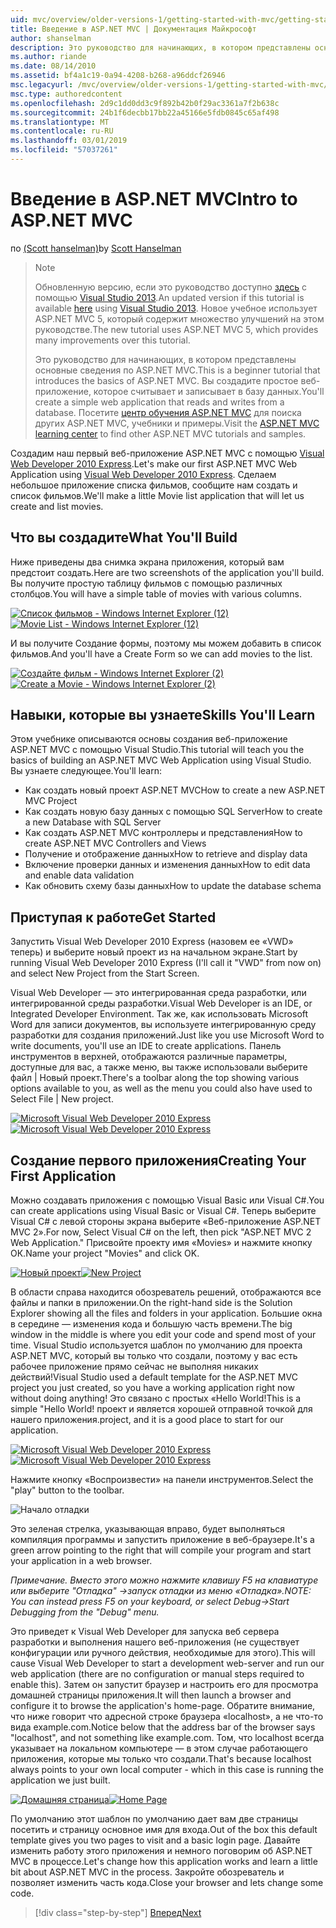 ```yaml
---
uid: mvc/overview/older-versions-1/getting-started-with-mvc/getting-started-with-mvc-part1
title: Введение в ASP.NET MVC | Документация Майкрософт
author: shanselman
description: Это руководство для начинающих, в котором представлены основные сведения по ASP.NET MVC. Создание простого веб-приложения, которое считывает и записывает в базу данных.
ms.author: riande
ms.date: 08/14/2010
ms.assetid: bf4a1c19-0a94-4208-b268-a96ddcf26946
msc.legacyurl: /mvc/overview/older-versions-1/getting-started-with-mvc/getting-started-with-mvc-part1
msc.type: authoredcontent
ms.openlocfilehash: 2d9c1dd0dd3c9f892b42b0f29ac3361a7f2b638c
ms.sourcegitcommit: 24b1f6decbb17bb22a45166e5fdb0845c65af498
ms.translationtype: MT
ms.contentlocale: ru-RU
ms.lasthandoff: 03/01/2019
ms.locfileid: "57037261"
---
```

<a name="intro-to-aspnet-mvc"></a><span data-ttu-id="4631a-104">Введение в ASP.NET MVC</span><span class="sxs-lookup"><span data-stu-id="4631a-104">Intro to ASP.NET MVC</span></span>
====================
<span data-ttu-id="4631a-105">по [(Scott hanselman)](https://github.com/shanselman)</span><span class="sxs-lookup"><span data-stu-id="4631a-105">by [Scott Hanselman](https://github.com/shanselman)</span></span>

> > [!NOTE]
> > <span data-ttu-id="4631a-106">Обновленную версию, если это руководство доступно [здесь](../../getting-started/introduction/getting-started.md) с помощью [Visual Studio 2013](https://my.visualstudio.com/Downloads?q=visual%20studio%202013).</span><span class="sxs-lookup"><span data-stu-id="4631a-106">An updated version if this tutorial is available [here](../../getting-started/introduction/getting-started.md) using [Visual Studio 2013](https://my.visualstudio.com/Downloads?q=visual%20studio%202013).</span></span> <span data-ttu-id="4631a-107">Новое учебное использует ASP.NET MVC 5, который содержит множество улучшений на этом руководстве.</span><span class="sxs-lookup"><span data-stu-id="4631a-107">The new tutorial uses ASP.NET MVC 5, which provides many improvements over this tutorial.</span></span>
>
>
> <span data-ttu-id="4631a-108">Это руководство для начинающих, в котором представлены основные сведения по ASP.NET MVC.</span><span class="sxs-lookup"><span data-stu-id="4631a-108">This is a beginner tutorial that introduces the basics of ASP.NET MVC.</span></span> <span data-ttu-id="4631a-109">Вы создадите простое веб-приложение, которое считывает и записывает в базу данных.</span><span class="sxs-lookup"><span data-stu-id="4631a-109">You'll create a simple web application that reads and writes from a database.</span></span> <span data-ttu-id="4631a-110">Посетите [центр обучения ASP.NET MVC](../../../index.md) для поиска других ASP.NET MVC, учебники и примеры.</span><span class="sxs-lookup"><span data-stu-id="4631a-110">Visit the [ASP.NET MVC learning center](../../../index.md) to find other ASP.NET MVC tutorials and samples.</span></span>


<span data-ttu-id="4631a-111">Создадим наш первый веб-приложение ASP.NET MVC с помощью [Visual Web Developer 2010 Express](https://www.microsoft.com/express/Web/).</span><span class="sxs-lookup"><span data-stu-id="4631a-111">Let's make our first ASP.NET MVC Web Application using [Visual Web Developer 2010 Express](https://www.microsoft.com/express/Web/).</span></span> <span data-ttu-id="4631a-112">Сделаем небольшое приложение списка фильмов, сообщите нам создать и список фильмов.</span><span class="sxs-lookup"><span data-stu-id="4631a-112">We'll make a little Movie list application that will let us create and list movies.</span></span>

## <a name="what-youll-build"></a><span data-ttu-id="4631a-113">Что вы создадите</span><span class="sxs-lookup"><span data-stu-id="4631a-113">What You'll Build</span></span>

<span data-ttu-id="4631a-114">Ниже приведены два снимка экрана приложения, который вам предстоит создать.</span><span class="sxs-lookup"><span data-stu-id="4631a-114">Here are two screenshots of the application you'll build.</span></span> <span data-ttu-id="4631a-115">Вы получите простую таблицу фильмов с помощью различных столбцов.</span><span class="sxs-lookup"><span data-stu-id="4631a-115">You will have a simple table of movies with various columns.</span></span>

<span data-ttu-id="4631a-116">[![Список фильмов - Windows Internet Explorer (12)](getting-started-with-mvc-part1/_static/image2.png)](getting-started-with-mvc-part1/_static/image1.png)</span><span class="sxs-lookup"><span data-stu-id="4631a-116">[![Movie List - Windows Internet Explorer (12)](getting-started-with-mvc-part1/_static/image2.png)](getting-started-with-mvc-part1/_static/image1.png)</span></span>

<span data-ttu-id="4631a-117">И вы получите Создание формы, поэтому мы можем добавить в список фильмов.</span><span class="sxs-lookup"><span data-stu-id="4631a-117">And you'll have a Create Form so we can add movies to the list.</span></span>

<span data-ttu-id="4631a-118">[![Создайте фильм - Windows Internet Explorer (2)](getting-started-with-mvc-part1/_static/image4.png)](getting-started-with-mvc-part1/_static/image3.png)</span><span class="sxs-lookup"><span data-stu-id="4631a-118">[![Create a Movie - Windows Internet Explorer (2)](getting-started-with-mvc-part1/_static/image4.png)](getting-started-with-mvc-part1/_static/image3.png)</span></span>

## <a name="skills-youll-learn"></a><span data-ttu-id="4631a-119">Навыки, которые вы узнаете</span><span class="sxs-lookup"><span data-stu-id="4631a-119">Skills You'll Learn</span></span>

<span data-ttu-id="4631a-120">Этом учебнике описываются основы создания веб-приложение ASP.NET MVC с помощью Visual Studio.</span><span class="sxs-lookup"><span data-stu-id="4631a-120">This tutorial will teach you the basics of building an ASP.NET MVC Web Application using Visual Studio.</span></span> <span data-ttu-id="4631a-121">Вы узнаете следующее.</span><span class="sxs-lookup"><span data-stu-id="4631a-121">You'll learn:</span></span>

- <span data-ttu-id="4631a-122">Как создать новый проект ASP.NET MVC</span><span class="sxs-lookup"><span data-stu-id="4631a-122">How to create a new ASP.NET MVC Project</span></span>
- <span data-ttu-id="4631a-123">Как создать новую базу данных с помощью SQL Server</span><span class="sxs-lookup"><span data-stu-id="4631a-123">How to create a new Database with SQL Server</span></span>
- <span data-ttu-id="4631a-124">Как создать ASP.NET MVC контроллеры и представления</span><span class="sxs-lookup"><span data-stu-id="4631a-124">How to create ASP.NET MVC Controllers and Views</span></span>
- <span data-ttu-id="4631a-125">Получение и отображение данных</span><span class="sxs-lookup"><span data-stu-id="4631a-125">How to retrieve and display data</span></span>
- <span data-ttu-id="4631a-126">Включение проверки данных и изменения данных</span><span class="sxs-lookup"><span data-stu-id="4631a-126">How to edit data and enable data validation</span></span>
- <span data-ttu-id="4631a-127">Как обновить схему базы данных</span><span class="sxs-lookup"><span data-stu-id="4631a-127">How to update the database schema</span></span>

## <a name="get-started"></a><span data-ttu-id="4631a-128">Приступая к работе</span><span class="sxs-lookup"><span data-stu-id="4631a-128">Get Started</span></span>

<span data-ttu-id="4631a-129">Запустить Visual Web Developer 2010 Express (назовем ее «VWD» теперь) и выберите новый проект из на начальном экране.</span><span class="sxs-lookup"><span data-stu-id="4631a-129">Start by running Visual Web Developer 2010 Express (I'll call it "VWD" from now on) and select New Project from the Start Screen.</span></span>

<span data-ttu-id="4631a-130">Visual Web Developer — это интегрированная среда разработки, или интегрированной среды разработки.</span><span class="sxs-lookup"><span data-stu-id="4631a-130">Visual Web Developer is an IDE, or Integrated Developer Environment.</span></span> <span data-ttu-id="4631a-131">Так же, как использовать Microsoft Word для записи документов, вы используете интегрированную среду разработки для создания приложений.</span><span class="sxs-lookup"><span data-stu-id="4631a-131">Just like you use Microsoft Word to write documents, you'll use an IDE to create applications.</span></span> <span data-ttu-id="4631a-132">Панель инструментов в верхней, отображаются различные параметры, доступные для вас, а также меню, вы также использовали выберите файл | Новый проект.</span><span class="sxs-lookup"><span data-stu-id="4631a-132">There's a toolbar along the top showing various options available to you, as well as the menu you could also have used to Select File | New project.</span></span>

<span data-ttu-id="4631a-133">[![Microsoft Visual Web Developer 2010 Express](getting-started-with-mvc-part1/_static/image6.png)](getting-started-with-mvc-part1/_static/image5.png)</span><span class="sxs-lookup"><span data-stu-id="4631a-133">[![Microsoft Visual Web Developer 2010 Express](getting-started-with-mvc-part1/_static/image6.png)](getting-started-with-mvc-part1/_static/image5.png)</span></span>

## <a name="creating-your-first-application"></a><span data-ttu-id="4631a-134">Создание первого приложения</span><span class="sxs-lookup"><span data-stu-id="4631a-134">Creating Your First Application</span></span>

<span data-ttu-id="4631a-135">Можно создавать приложения с помощью Visual Basic или Visual C#.</span><span class="sxs-lookup"><span data-stu-id="4631a-135">You can create applications using Visual Basic or Visual C#.</span></span> <span data-ttu-id="4631a-136">Теперь выберите Visual C# с левой стороны экрана выберите «Веб-приложение ASP.NET MVC 2».</span><span class="sxs-lookup"><span data-stu-id="4631a-136">For now, Select Visual C# on the left, then pick "ASP.NET MVC 2 Web Application."</span></span> <span data-ttu-id="4631a-137">Присвойте проекту имя «Movies» и нажмите кнопку ОК.</span><span class="sxs-lookup"><span data-stu-id="4631a-137">Name your project "Movies" and click OK.</span></span>

<span data-ttu-id="4631a-138">[![Новый проект](getting-started-with-mvc-part1/_static/image8.png)](getting-started-with-mvc-part1/_static/image7.png)</span><span class="sxs-lookup"><span data-stu-id="4631a-138">[![New Project](getting-started-with-mvc-part1/_static/image8.png)](getting-started-with-mvc-part1/_static/image7.png)</span></span>

<span data-ttu-id="4631a-139">В области справа находится обозреватель решений, отображаются все файлы и папки в приложении.</span><span class="sxs-lookup"><span data-stu-id="4631a-139">On the right-hand side is the Solution Explorer showing all the files and folders in your application.</span></span> <span data-ttu-id="4631a-140">Большие окна в середине — изменения кода и большую часть времени.</span><span class="sxs-lookup"><span data-stu-id="4631a-140">The big window in the middle is where you edit your code and spend most of your time.</span></span> <span data-ttu-id="4631a-141">Visual Studio используется шаблон по умолчанию для проекта ASP.NET MVC, который вы только что создали, поэтому у вас есть рабочее приложение прямо сейчас не выполняя никаких действий!</span><span class="sxs-lookup"><span data-stu-id="4631a-141">Visual Studio used a default template for the ASP.NET MVC project you just created, so you have a working application right now without doing anything!</span></span> <span data-ttu-id="4631a-142">Это связано с простых «Hello World!</span><span class="sxs-lookup"><span data-stu-id="4631a-142">This is a simple "Hello World!</span></span> <span data-ttu-id="4631a-143">проект и является хорошей отправной точкой для нашего приложения.</span><span class="sxs-lookup"><span data-stu-id="4631a-143">project, and it is a good place to start for our application.</span></span>

<span data-ttu-id="4631a-144">[![Microsoft Visual Web Developer 2010 Express](getting-started-with-mvc-part1/_static/image10.png)](getting-started-with-mvc-part1/_static/image9.png)</span><span class="sxs-lookup"><span data-stu-id="4631a-144">[![Microsoft Visual Web Developer 2010 Express](getting-started-with-mvc-part1/_static/image10.png)](getting-started-with-mvc-part1/_static/image9.png)</span></span>

<span data-ttu-id="4631a-145">Нажмите кнопку «Воспроизвести» на панели инструментов.</span><span class="sxs-lookup"><span data-stu-id="4631a-145">Select the "play" button to the toolbar.</span></span>

![Начало отладки](getting-started-with-mvc-part1/_static/image11.png)

<span data-ttu-id="4631a-147">Это зеленая стрелка, указывающая вправо, будет выполняться компиляция программы и запустить приложение в веб-браузере.</span><span class="sxs-lookup"><span data-stu-id="4631a-147">It's a green arrow pointing to the right that will compile your program and start your application in a web browser.</span></span>

<span data-ttu-id="4631a-148">*Примечание. Вместо этого можно нажмите клавишу F5 на клавиатуре или выберите "Отладка" -&gt;запуск отладки из меню «Отладка».*</span><span class="sxs-lookup"><span data-stu-id="4631a-148">*NOTE: You can instead press F5 on your keyboard, or select Debug-&gt;Start Debugging from the "Debug" menu.*</span></span>

<span data-ttu-id="4631a-149">Это приведет к Visual Web Developer для запуска веб сервера разработки и выполнения нашего веб-приложения (не существует конфигурации или ручного действия, необходимые для этого).</span><span class="sxs-lookup"><span data-stu-id="4631a-149">This will cause Visual Web Developer to start a development web-server and run our web application (there are no configuration or manual steps required to enable this).</span></span> <span data-ttu-id="4631a-150">Затем он запустит браузер и настроить его для просмотра домашней страницы приложения.</span><span class="sxs-lookup"><span data-stu-id="4631a-150">It will then launch a browser and configure it to browse the application's home-page.</span></span> <span data-ttu-id="4631a-151">Обратите внимание, что ниже говорит что адресной строке браузера «localhost», а не что-то вида example.com.</span><span class="sxs-lookup"><span data-stu-id="4631a-151">Notice below that the address bar of the browser says "localhost", and not something like example.com.</span></span> <span data-ttu-id="4631a-152">Том, что localhost всегда указывает на локальном компьютере — в этом случае работающего приложения, которые мы только что создали.</span><span class="sxs-lookup"><span data-stu-id="4631a-152">That's because localhost always points to your own local computer - which in this case is running the application we just built.</span></span>

<span data-ttu-id="4631a-153">[![Домашняя страница](getting-started-with-mvc-part1/_static/image13.png)](getting-started-with-mvc-part1/_static/image12.png)</span><span class="sxs-lookup"><span data-stu-id="4631a-153">[![Home Page](getting-started-with-mvc-part1/_static/image13.png)](getting-started-with-mvc-part1/_static/image12.png)</span></span>

<span data-ttu-id="4631a-154">По умолчанию этот шаблон по умолчанию дает вам две страницы посетить и страницу основное имя для входа.</span><span class="sxs-lookup"><span data-stu-id="4631a-154">Out of the box this default template gives you two pages to visit and a basic login page.</span></span> <span data-ttu-id="4631a-155">Давайте изменить работу этого приложения и немного поговорим об ASP.NET MVC в процессе.</span><span class="sxs-lookup"><span data-stu-id="4631a-155">Let's change how this application works and learn a little bit about ASP.NET MVC in the process.</span></span> <span data-ttu-id="4631a-156">Закройте обозреватель и позволяет изменить часть кода.</span><span class="sxs-lookup"><span data-stu-id="4631a-156">Close your browser and lets change some code.</span></span>

> [!div class="step-by-step"]
> [<span data-ttu-id="4631a-157">Вперед</span><span class="sxs-lookup"><span data-stu-id="4631a-157">Next</span></span>](getting-started-with-mvc-part2.md)
